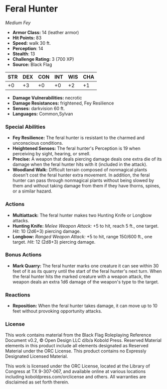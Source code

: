 # Feral Hunter

*Medium* *Fey*

- **Armor Class:** 14 (leather armor)
- **Hit Points:** 83 
- **Speed:** walk 30 ft.
- **Perception**: 14
- **Stealth**: 13
- **Challenge Rating:** 3 (700 XP)
- **Source:** Black Flag

| STR | DEX | CON | INT | WIS | CHA |
| --- | --- | --- | --- | --- | --- |
| +0 | +3 | +0 | +0 | +2 | +1 |

- **Damage Vulnerabilities:** necrotic
- **Damage Resistances:** frightened, Fey Resilience
- **Senses:** darkvision 60 ft.
- **Languages:** Common,Sylvan

### Special Abilities

- **Fey Resilience:** The feral hunter is resistant to the charmed and unconscious conditions.
- **Heightened Senses:** The feral hunter's Perception is 19 when perceiving by sight, hearing, or smell.
- **Precise:** A weapon that deals piercing damage deals one extra die of its damage when the feral hunter hits with it (included in the attack).
- **Woodland Walk:** Difficult terrain composed of nonmagical plants doesn't cost the feral hunter extra movement. In addition, the feral hunter can pass through nonmagical plants without being slowed by them and without taking damage from them if they have thorns, spines, or a similar hazard.

### Actions

- **Multiattack:** The feral hunter makes two Hunting Knife or Longbow attacks.
- **Hunting Knife:** _Melee Weapon Attack:_ +5 to hit, reach 5 ft., one target. _Hit:_ 10 (2d6+3) piercing damage.
- **Longbow:** _Ranged Weapon Attack:_ +5 to hit, range 150/600 ft., one target. _Hit:_ 12 (2d8+3) piercing damage.

### Bonus Actions

- **Mark Quarry:** The feral hunter marks one creature it can see within 30 feet of it as its quarry until the start of the feral hunter's next turn. When the feral hunter hits the marked creature with a weapon attack, the weapon deals an extra 1d6 damage of the weapon's type to the target.

### Reactions

- **Reposition:** When the feral hunter takes damage, it can move up to 10 feet without provoking opportunity attacks.


### License

This work contains material from the Black Flag Roleplaying Reference Document v0.2, © Open Design LLC d/b/a Kobold Press. Reserved Material elements in this product include all elements designated as Reserved Material under the ORC License. This product contains no Expressly Designated Licensed Material.

This work is licensed under the ORC License, located at the Library of Congress at TX 9-307-067, and available online at various locations including koboldpress.com/orclicense and others. All warranties are disclaimed as set forth therein.
